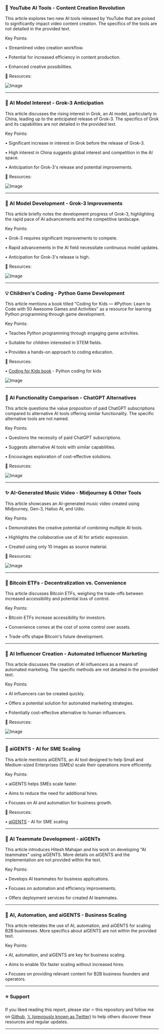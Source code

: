 ### 🚀 YouTube AI Tools - Content Creation Revolution

This article explores two new AI tools released by YouTube that are poised to significantly impact video content creation.  The specifics of the tools are not detailed in the provided text.

Key Points:

• Streamlined video creation workflow.


• Potential for increased efficiency in content production.


• Enhanced creative possibilities.



🔗 Resources:

![Image](https://pbs.twimg.com/media/Gj2HWBEbcAAHkGA?format=jpg&name=small)


---

### 🤖 AI Model Interest - Grok-3 Anticipation

This article discusses the rising interest in Grok, an AI model, particularly in China, leading up to the anticipated release of Grok-3.  The specifics of Grok and its capabilities are not detailed in the provided text.


Key Points:

• Significant increase in interest in Grok before the release of Grok-3.


• High interest in China suggests global interest and competition in the AI space.


•  Anticipation for Grok-3's release and potential improvements.



🔗 Resources:

![Image](https://pbs.twimg.com/media/Gj4_qM3XEAAJ4_e?format=jpg&name=900x900)


---

### 🤖 AI Model Development - Grok-3 Improvements

This article briefly notes the development progress of Grok-3, highlighting the rapid pace of AI advancements and the competitive landscape.


Key Points:

• Grok-3 requires significant improvements to compete.


•  Rapid advancements in the AI field necessitate continuous model updates.


• Anticipation for Grok-3's release is high.


🔗 Resources:

![Image](https://pbs.twimg.com/media/Gj478JaWsAEKGmJ?format=jpg&name=small)


---

### 💡 Children's Coding - Python Game Development

This article mentions a book titled "Coding for Kids — #Python: Learn to Code with 50 Awesome Games and Activities" as a resource for learning Python programming through game development.


Key Points:

• Teaches Python programming through engaging game activities.


• Suitable for children interested in STEM fields.


• Provides a hands-on approach to coding education.


🔗 Resources:

• [Coding for Kids book](http://amzn.to/3KA3hDb) - Python coding for kids


![Image](https://pbs.twimg.com/media/GjcIZE2WQAAJ2EX?format=jpg&name=small)


---

### 🤖 AI Functionality Comparison - ChatGPT Alternatives

This article questions the value proposition of paid ChatGPT subscriptions compared to alternative AI tools offering similar functionality.  The specific alternative tools are not named.


Key Points:

• Questions the necessity of paid ChatGPT subscriptions.


• Suggests alternative AI tools with similar capabilities.


• Encourages exploration of cost-effective solutions.



🔗 Resources:

![Image](https://pbs.twimg.com/media/Gj1WPjwbYAAHHme?format=png&name=small)


---

### ✨ AI-Generated Music Video - Midjourney & Other Tools

This article showcases an AI-generated music video created using Midjourney, Gen-3, Hailuo AI, and Udio.


Key Points:

• Demonstrates the creative potential of combining multiple AI tools.


•  Highlights the collaborative use of AI for artistic expression.


•  Created using only 10 images as source material.


🔗 Resources:

![Image](https://pbs.twimg.com/ext_tw_video_thumb/1872791776114667520/pu/img/aFy7f3f0VQJfy6zm.jpg)


---

### 🤖 Bitcoin ETFs - Decentralization vs. Convenience

This article discusses Bitcoin ETFs, weighing the trade-offs between increased accessibility and potential loss of control.


Key Points:

• Bitcoin ETFs increase accessibility for investors.


•  Convenience comes at the cost of some control over assets.


•  Trade-offs shape Bitcoin's future development.


---

### 🚀 AI Influencer Creation - Automated Influencer Marketing

This article discusses the creation of AI influencers as a means of automated marketing.  The specific methods are not detailed in the provided text.


Key Points:

• AI influencers can be created quickly.


• Offers a potential solution for automated marketing strategies.


•  Potentially cost-effective alternative to human influencers.



🔗 Resources:

![Image](https://pbs.twimg.com/media/Gj40f9ZaUAA6aAs?format=jpg&name=small)


---

### 🤖 aiGENTS - AI for SME Scaling

This article mentions aiGENTS, an AI tool designed to help Small and Medium-sized Enterprises (SMEs) scale their operations more efficiently.


Key Points:

•  aiGENTS helps SMEs scale faster.


•  Aims to reduce the need for additional hires.


•  Focuses on AI and automation for business growth.



🔗 Resources:

• [aiGENTS](https://s.mtrbio.com/jrtrzyxcyg) - AI for SME scaling


---

### 🤖 AI Teammate Development - aiGENTs

This article introduces Hitesh Mahajan and his work on developing "AI teammates" using aiGENTS.  More details on aiGENTS and the implementation are not provided within the text.


Key Points:

• Develops AI teammates for business applications.


•  Focuses on automation and efficiency improvements.


•  Offers deployment services for created AI teammates.

---

### 🤖 AI, Automation, and aiGENTS - Business Scaling

This article reiterates the use of AI, automation, and aiGENTS for scaling B2B businesses.  More specifics about aiGENTS are not within the provided text.

Key Points:

• AI, automation, and aiGENTS are key for business scaling.


• Aims to enable 10x faster scaling without increased hires.


• Focuses on providing relevant content for B2B business founders and operators.


---

### ⭐️ Support

If you liked reading this report, please star ⭐️ this repository and follow me on [Github](https://github.com/Drix10), [𝕏 (previously known as Twitter)](https://x.com/DRIX_10_) to help others discover these resources and regular updates.

---